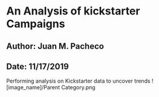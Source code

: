 # An Analysis of kickstarter Campaigns
## Author: Juan M. Pacheco
## Date: 11/17/2019
Performing analysis on Kickstarter data to uncover trends
![image_name]/Parent Category.png
